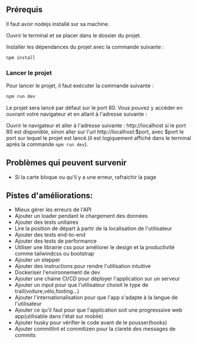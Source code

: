 ## Prérequis

Il faut avoir nodejs installé sur sa machine.

Ouvrir le terminal et se placer dans le dossier du projet.

Installer les dépendances du projet avec la commande suivante :

```bash
npm install
```

### Lancer le projet
Pour lancer le projet, il faut exécuter la commande suivante :

```bash
npm run dev
```

Le projet sera lancé par défaut sur le port 80. Vous pouvez y accéder en ouvrant votre navigateur et en allant à l'adresse suivante :



Ouvrir le navigateur et aller à l'adresse suivante : http://localhost si le port 80 est disponible, sinon aller sur l'url http://localhost:$port,
avec $port le port sur lequel le projet est lancé.(il est logiquement affiché dans le terminal après la commande `npm run dev`).

## Problèmes qui peuvent survenir
- Si la carte bloque ou qu'il y a une erreur, rafraichir la page

## Pistes d'améliorations:
- Mieux gérer les erreurs de l'API
- Ajouter un loader pendant le chargement des données
- Ajouter des tests unitaires
- Lire la position de départ à partir de la localisation de l'utilisateur
- Ajouter des tests end-to-end
- Ajouter des tests de performance
- Utiliser une librairie css pour améliorer le design et la productivité comme tailwindcss ou bootstrap
- Ajouter un stepper
- Ajouter des instructions pour rendre l'utilisation intuitive
- Dockeriser l'environnement de dev
- Ajouter une chaine CI/CD pour déployer l'application sur un serveur
- Ajouter un input pour que l'utilisateur choisit le type de trail(voiture,vélo,footing...)
- Ajouter l'internationalisation pour que l'app s'adapte à la langue de l'utilisateur
- Ajouter ce qu'il faut pour que l'application soit une progresssive web app(utilisable dans l'état sur mobile)
- Ajouter husky pour vérifier le code avant de le pousser(hooks)
- Ajouter commitlint et commitizen pour la clareté des messages de commits

